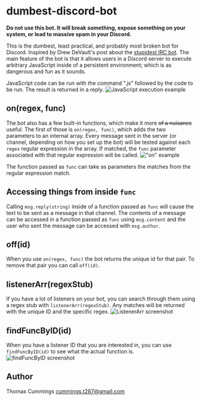 # dumbest-discord-bot

**Do not use this bot. It will break something, expose something on your system, or lead to massive spam in your Discord.**  
  
This is the dumbest, least practical, and probably most broken bot for Discord. Inspired by Drew DeVault's post about the [stupidest IRC bot](https://drewdevault.com/2021/03/29/The-worlds-dumbest-IRC-bot.html). The main feature of the bot is that it allows users in a Discord server to execute arbitrary JavaScript inside of a persistent environment; which is as dangerous and fun as it sounds.  

JavaScript code can be run with the command ".js" followed by the code to be run. The result is returned in a reply. ![JavaScript execution example](https://github.com/TomRCummings/dumbest-discord-bot/tree/main/docs/botpic_r1.png)

## on(regex, func)
The bot also has a few built-in functions, which make it more ~~of a nuisance~~ useful. The first of those is `on(regex, func)`, which adds the two parameters to an internal array. Every message sent in the server (or channel, depending on how you set up the bot) will be tested against each `regex` regular expression in the array. If matched, the `func` parameter associated with that regular expression will be called. !["on" example](https://github.com/TomRCummings/dumbest-discord-bot/tree/main/docs/botpic_r2.png)

The function passed as `func` can take as parameters the matches from the regular expression match.

## Accessing things from inside `func`
Calling `msg.reply(string)` inside of a function passed as `func` will cause the text to be sent as a message in that channel. The contents of a message can be accessed in a function passed as `func` using `msg.content` and the user who sent the message can be accessed with `msg.author`.  

## off(id)
When you use `on(regex, func)` the bot returns the unique id for that pair. To remove that pair you can call `off(id)`.

## listenerArr(regexStub)
If you have a lot of listeners on your bot, you can search through them using a regex stub with `listenerArr(regexStub)`. Any matches will be returned with the unique ID and the specific regex. ![ListenerArr screenshot](https://github.com/TomRCummings/dumbest-discord-bot/tree/main/docs/botpic_r4.png)

## findFuncByID(id)
When you have a listener ID that you are interested in, you can use `findFuncByID(id)` to see what the actual function is. ![findFuncByID screenshot](https://github.com/TomRCummings/dumbest-discord-bot/tree/main/docs/botpic_r3.png)

## Author
Thomas Cummings
cummings.t287@gmail.com
